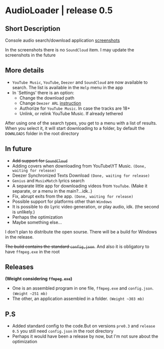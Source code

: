 # AudioLoader | release 0.5
## Short Description
Console audio search/download application
[screenshots](https://imgur.com/a/frMazQv)

In the screenshots there is no `SoundCloud` item. I may update the screenshots in the future

## More details
* `YouTube Music`, `YouTube`, `Deezer` and `SoundCloud` are now available to search. The list is available in the `Help` menu in the app
* In `Settings' there is an option:
  + Change the download path
  + Change `Deezer ARL` [instruction](https://www.dumpmedia.com/deezplus/deezer-arl.html)
  + Authorize for `YouTube Music`. In case the tracks are 18+ 
  + Unlink, or relink YouTube Music. If already tethered



After using one of the search types, you get to a menu with a list of results. When you select it, it will start downloading to a folder, by default the `DOWNLOADS` folder in the root directory

## In future
* ~~Add support for `SoundCloud`~~
* Adding covers when downloading from YouTube\YT Music. `(Done, waiting for release)`
* Deezer Synchronized Texts Download `(Done, waiting for release)`
* `Genius` and `MusixMatch` lyrics search
* A separate little app for downloading videos from `YouTube`. (Make it separate, or a menu in the main?...idk..)
* Fix, abrupt exits from the app. `(Done, waiting for release)`
* Possible support for platforms other than `Windows`
* It is possible to do Lyric video generation, or play audio, idk. (the second is unlikely.)
* Perhaps the optimization
* Maybe something else...

I don't plan to distribute the open sourse. There will be a build for Windows in the release.

~~The build contains the standard `config,json`~~. And also it is obligatory to have `ffmpeg.exe` in the root



## Releases
__(Weight considering `ffmpeg.exe`)__
* One is an assembled program in one file, `ffmpeg.exe` and `config.json`. `(Weight ~251 mb)`
* The other, an application assembled in a folder. `(Weight ~303 mb)`



## P.S
* Added standard config to the code.But on versions `pre0.3` and `release 0.5` you still need `config.json` in the root directory
* Perhaps it would have been a release by now, but I'm not sure about the optimization
